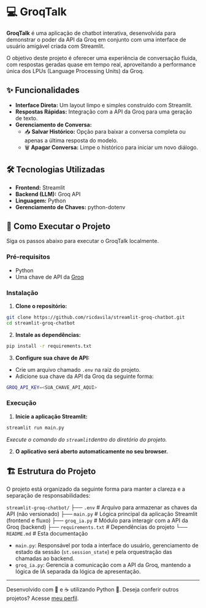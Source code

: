# 💻 GroqTalk

**GroqTalk** é uma aplicação de chatbot interativa, desenvolvida para demonstrar o poder da API da Groq em conjunto com uma interface de usuário amigável criada com Streamlit.

O objetivo deste projeto é oferecer uma experiência de conversação fluida, com respostas geradas quase em tempo real, aproveitando a performance única dos LPUs (Language Processing Units) da Groq.



## ✨ Funcionalidades

* **Interface Direta:** Um layout limpo e simples construído com Streamlit.
* **Respostas Rápidas:** Integração com a API da Groq para uma geração de texto.
* **Gerenciamento de Conversa:**
    * 📥 **Salvar Histórico:** Opção para baixar a conversa completa ou apenas a última resposta do modelo.
    * 🗑️ **Apagar Conversa:** Limpe o histórico para iniciar um novo diálogo.



## 🛠️ Tecnologias Utilizadas

* **Frontend:** Streamlit
* **Backend (LLM):** Groq API
* **Linguagem:** Python
* **Gerenciamento de Chaves:** python-dotenv



## 🚀 Como Executar o Projeto

Siga os passos abaixo para executar o GroqTalk localmente.

### Pré-requisitos

* Python
* Uma chave de API da [Groq](https://groq.com)

### Instalação

1.  **Clone o repositório:**

```bash
git clone https://github.com/ricdavila/streamlit-groq-chatbot.git
cd streamlit-groq-chatbot
```

2.  **Instale as dependências:**

```bash
pip install -r requirements.txt
```

3.  **Configure sua chave de API:**
- Crie um arquivo chamado `.env` na raiz do projeto.
- Adicione sua chave da API da Groq da seguinte forma:

```bash
GROQ_API_KEY=<SUA_CHAVE_API_AQUI>
```

### Execução

1.  **Inicie a aplicação Streamlit:** 
```bash
streamlit run main.py
```

*Execute o comando do `streamlit`dentro do diretório do projeto.*

2. **O aplicativo será aberto automaticamente no seu browser.**



## 🏗️ Estrutura do Projeto

O projeto está organizado da seguinte forma para manter a clareza e a separação de responsabilidades:

`streamlit-groq-chatbot/`
├── `.env` # Arquivo para armazenar as chaves da API (não versionado)
├── `main.py` # Lógica principal da aplicação Streamlit (frontend e fluxo)
├── `groq_ia.py` # Módulo para interagir com a API da Groq (backend)
├── `requirements.txt` # Dependências do projeto
└── `README.md` # Esta documentação

* `main.py`: Responsável por toda a interface do usuário, gerenciamento de estado da sessão (`st.session_state`) e pela orquestração das chamadas ao backend.
* `groq_ia.py`: Gerencia a comunicação com a API da Groq, mantendo a lógica de IA separada da lógica de apresentação.

---

Desenvolvido com 🤍 e ☕ utilizando Python 🐍. Deseja conferir outros projetos? Acesse [meu perfil](https://github.com/ricdavila).